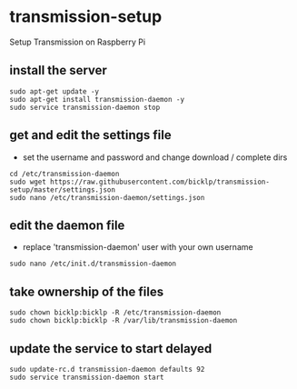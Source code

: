 # transmission-setup
Setup Transmission on Raspberry Pi

## install the server
```
sudo apt-get update -y
sudo apt-get install transmission-daemon -y
sudo service transmission-daemon stop
```

## get and edit the settings file
- set the username and password and change download / complete dirs

```
cd /etc/transmission-daemon
sudo wget https://raw.githubusercontent.com/bicklp/transmission-setup/master/settings.json
sudo nano /etc/transmission-daemon/settings.json
```
## edit the daemon file
- replace 'transmission-daemon' user with your own username

```
sudo nano /etc/init.d/transmission-daemon
```
## take ownership of the files
```
sudo chown bicklp:bicklp -R /etc/transmission-daemon
sudo chown bicklp:bicklp -R /var/lib/transmission-daemon
```
## update the service to start delayed
```
sudo update-rc.d transmission-daemon defaults 92
sudo service transmission-daemon start
```

